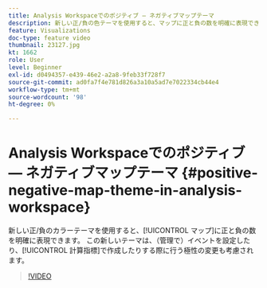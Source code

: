 ```yaml
---
title: Analysis Workspaceでのポジティブ — ネガティブマップテーマ
description: 新しい正/負の色テーマを使用すると、マップに正と負の数を明確に表現できます。 この新しいテーマは、（管理で）イベントを設定したり、計算指標で作成したりする際に行う極性の変更も考慮されます。
feature: Visualizations
doc-type: feature video
thumbnail: 23127.jpg
kt: 1662
role: User
level: Beginner
exl-id: d0494357-e439-46e2-a2a8-9feb33f728f7
source-git-commit: ad0fa7f4e781d826a3a10a5ad7e7022334cb44e4
workflow-type: tm+mt
source-wordcount: '98'
ht-degree: 0%

---
```


# Analysis Workspaceでのポジティブ — ネガティブマップテーマ {#positive-negative-map-theme-in-analysis-workspace}

新しい正/負のカラーテーマを使用すると、[!UICONTROL マップ]に正と負の数を明確に表現できます。 この新しいテーマは、（管理で）イベントを設定したり、[!UICONTROL 計算指標]で作成したりする際に行う極性の変更も考慮されます。

>[!VIDEO](https://video.tv.adobe.com/v/23127/?quality=12)

